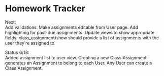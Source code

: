 Homework Tracker
================

Next:  
Add validations.
Make assignments editable from User page.
Add highlighting for past-due assignments.
Update views to show appropriate fields: class_assignment/show should provide a list of assignments with the user they're assigned to

Status 6/18:  
Added assignment list to user view.
Creating a new Class Assignment generates an Assignment to belong to each User.
Any User can create a Class Assignment.  
